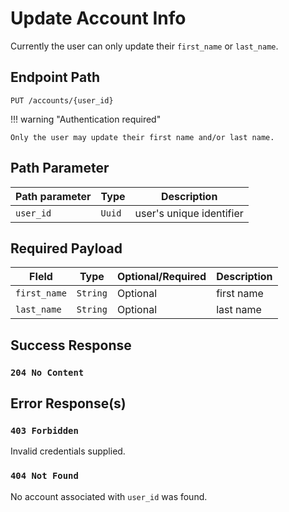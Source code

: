 # Update Account Info

Currently the user can only update their `first_name` or `last_name`.

## Endpoint Path

`PUT /accounts/{user_id}`

!!! warning "Authentication required"

	Only the user may update their first name and/or last name.

## Path Parameter

| Path parameter | Type   | Description              |
|----------------|--------|--------------------------|
| `user_id`      | `Uuid` | user's unique identifier |

## Required Payload

| FIeld        | Type     | Optional/Required | Description |
|--------------|----------|-------------------|-------------|
| `first_name` | `String` | Optional          | first name  |
| `last_name`  | `String` | Optional          | last name   |

## Success Response

### `204 No Content`

## Error Response(s)

### `403 Forbidden`

Invalid credentials supplied.

### `404 Not Found`

No account associated with `user_id` was found.
